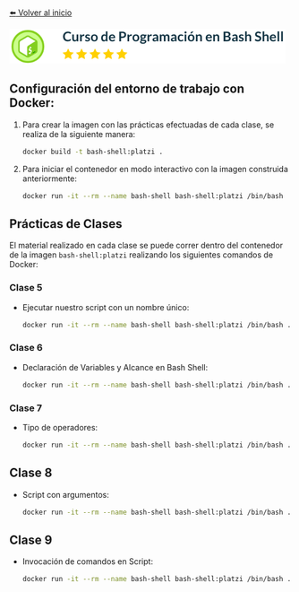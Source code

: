 [:arrow_left: Volver al inicio](../README.md)

![Fundamentos de Bases de Datos](../images/Programacion-en-Bash-Shell.png)
## Configuración del entorno de trabajo con Docker:
1. Para crear la imagen con las prácticas efectuadas de cada clase, se realiza de la siguiente manera:
    ```bash
    docker build -t bash-shell:platzi .
    ```
1. Para iniciar el contenedor en modo interactivo con la imagen construida anteriormente:
    ```bash
    docker run -it --rm --name bash-shell bash-shell:platzi /bin/bash
    ```
## Prácticas de Clases
El material realizado en cada clase se puede correr dentro del contenedor de la imagen `bash-shell:platzi` realizando los siguientes comandos de Docker:
### Clase 5
* Ejecutar nuestro script con un nombre único:
    ```bash
    docker run -it --rm --name bash-shell bash-shell:platzi /bin/bash ./usr/local/courses/shell/1_utility_postgres.sh
    ```
### Clase 6
* Declaración de Variables y Alcance en Bash Shell:
    ```bash
    docker run -it --rm --name bash-shell bash-shell:platzi /bin/bash ./usr/local/courses/shell/2_variables.sh
    ```
### Clase 7
* Tipo de operadores:
    ```bash
    docker run -it --rm --name bash-shell bash-shell:platzi /bin/bash ./usr/local/courses/shell/3_tipoOperadores.sh
    ```
## Clase 8
* Script con argumentos:
    ```bash
    docker run -it --rm --name bash-shell bash-shell:platzi /bin/bash ./usr/local/courses/shell/4_argumentos.sh "Programacion Bash" "18:00 a 22:00"
    ```
## Clase 9
* Invocación de comandos en Script:
    ```bash
    docker run -it --rm --name bash-shell bash-shell:platzi /bin/bash ./usr/local/courses/shell/5_comandos.sh
    ```